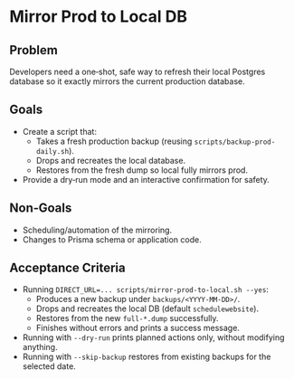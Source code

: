 # Mirror Prod to Local DB

## Problem

Developers need a one‑shot, safe way to refresh their local Postgres database so it exactly mirrors the current production database.

## Goals

- Create a script that:
  - Takes a fresh production backup (reusing `scripts/backup-prod-daily.sh`).
  - Drops and recreates the local database.
  - Restores from the fresh dump so local fully mirrors prod.
- Provide a dry‑run mode and an interactive confirmation for safety.

## Non‑Goals

- Scheduling/automation of the mirroring.
- Changes to Prisma schema or application code.

## Acceptance Criteria

- Running `DIRECT_URL=... scripts/mirror-prod-to-local.sh --yes`:
  - Produces a new backup under `backups/<YYYY-MM-DD>/`.
  - Drops and recreates the local DB (default `schedulewebsite`).
  - Restores from the new `full-*.dump` successfully.
  - Finishes without errors and prints a success message.
- Running with `--dry-run` prints planned actions only, without modifying anything.
- Running with `--skip-backup` restores from existing backups for the selected date.
